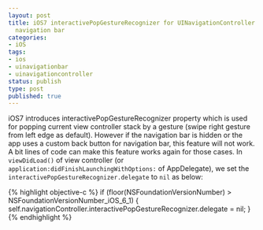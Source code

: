```yaml
---
layout: post
title: iOS7 interactivePopGestureRecognizer for UINavigationController with hidden
  navigation bar
categories:
- iOS
tags:
- ios
- uinavigationbar
- uinavigationcontroller
status: publish
type: post
published: true
---
```


iOS7 introduces interactivePopGestureRecognizer property which is used for popping current view controller stack by a gesture (swipe right gesture from left edge as default). However if the navigation bar is hidden or the app uses a custom back button for navigation bar, this feature will not work. A bit lines of code can make this feature works again for those cases. In `viewDidLoad()` of view controller (or `application:didFinishLaunchingWithOptions:` of AppDelegate), we set the `interactivePopGestureRecognizer.delegate` to `nil` as below:

{% highlight objective-c %}
if (floor(NSFoundationVersionNumber) > NSFoundationVersionNumber_iOS_6_1) {
  self.navigationController.interactivePopGestureRecognizer.delegate = nil;
}
{% endhighlight %}
